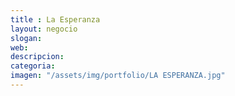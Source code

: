 ```yaml
---
title : La Esperanza
layout: negocio
slogan: 
web: 
descripcion: 
categoria: 
imagen: "/assets/img/portfolio/LA ESPERANZA.jpg"
---
```

